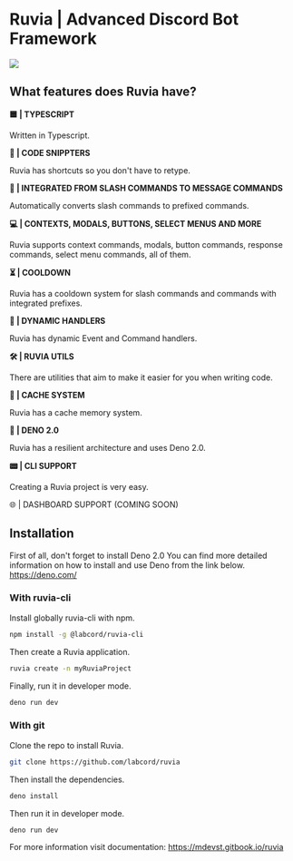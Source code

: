 
# Ruvia | Advanced Discord Bot Framework


![](https://i.imgur.com/nZ3sav5.png)

## What features does Ruvia have?

**🟦 | TYPESCRIPT** 

Written in Typescript.

**📝 | CODE SNIPPTERS**

Ruvia has shortcuts so you don't have to retype.

**🔁 |  INTEGRATED FROM SLASH COMMANDS TO MESSAGE COMMANDS**

Automatically converts slash commands to prefixed commands.

**💻 |  CONTEXTS, MODALS, BUTTONS, SELECT MENUS AND MORE**

Ruvia supports context commands, modals, button commands, response commands, select menu commands, all of them.

**⏳ | COOLDOWN**

Ruvia has a cooldown system for slash commands and commands with integrated prefixes.

**📁 | DYNAMIC HANDLERS**

Ruvia has dynamic Event and Command handlers.

**🛠️ | RUVIA UTILS**

There are utilities that aim to make it easier for you when writing code.

**💾 | CACHE SYSTEM**

Ruvia has a cache memory system.

**🦕 | DENO 2.0**

Ruvia has a resilient architecture and uses Deno 2.0.

**📟 | CLI SUPPORT**

Creating a Ruvia project is very easy.

🌐 | DASHBOARD SUPPORT (COMING SOON)

## Installation

First of all, don't forget to install Deno 2.0
You can find more detailed information on how to install and use Deno from the link below.
https://deno.com/

### With ruvia-cli
Install globally ruvia-cli with npm.
```bash
npm install -g @labcord/ruvia-cli
```

Then create a Ruvia application.
```bash
ruvia create -n myRuviaProject
```

Finally, run it in developer mode.
```bash
deno run dev
```

### With git
Clone the repo to install Ruvia.
```bash
git clone https://github.com/labcord/ruvia
```

Then install the dependencies.
```bash
deno install
```

Then run it in developer mode.
```bash
deno run dev
```

For more information visit documentation:
https://mdevst.gitbook.io/ruvia
